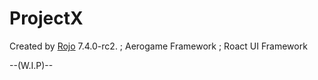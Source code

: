# ProjectX
Created by [Rojo](https://github.com/rojo-rbx/rojo) 7.4.0-rc2. ; Aerogame Framework ; Roact UI Framework

--(W.I.P)--
 
 
